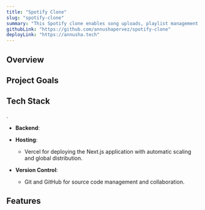 ```yaml
---
title: "Spotify Clone"
slug: "spotify-clone"
summary: "This Spotify clone enables song uploads, playlist management, and Stripe payment integration all while ensuring efficient data handling and real-time updates"
githubLink: "https://github.com/annushapervez/spotify-clone"
deployLink: "https://annusha.tech"
---
```


## Overview

## Project Goals

## Tech Stack
.
- **Backend**: 

- **Hosting**: 
  - Vercel for deploying the Next.js application with automatic scaling and global distribution.
- **Version Control**: 
  - Git and GitHub for source code management and collaboration.

## Features